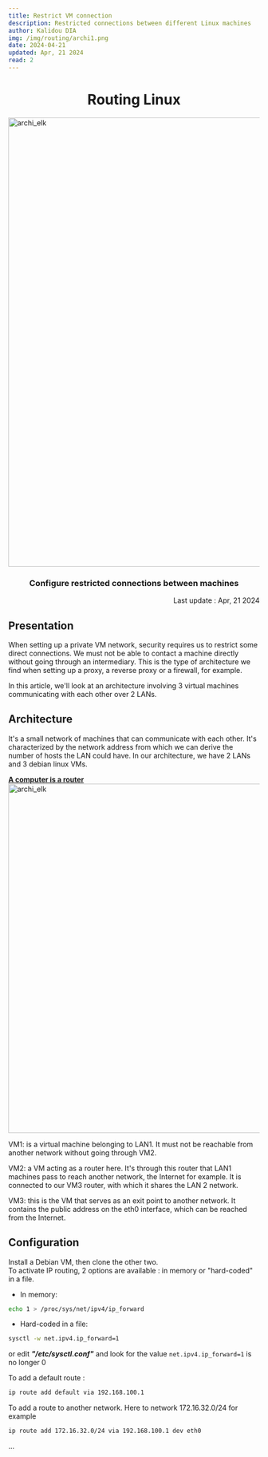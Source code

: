 ```yaml
---
title: Restrict VM connection
description: Restricted connections between different Linux machines
author: Kalidou DIA
img: /img/routing/archi1.png
date: 2024-04-21
updated: Apr, 21 2024
read: 2
---
```


# <center>Routing Linux</center>
<img src="/img/routing/archi1.png#center" alt="archi_elk" width="900"  />

### <center>Configure restricted connections between machines</center>
<div style="text-align: right" class="date-update">
Last update :  Apr, 21 2024
</div>

## Presentation
When setting up a private VM network, security requires us to restrict some direct connections.
We must not be able to contact a machine directly without going through an intermediary. This is the type of architecture we find when setting up a proxy, a reverse proxy or a firewall, for example.

In this article, we'll look at an architecture involving 3 virtual machines communicating with each other over 2 LANs.

## Architecture
It's a small network of machines that can communicate with each other. It's characterized by the network address from which we can derive the number of hosts the LAN could have.
In our architecture, we have 2 LANs and 3 debian linux VMs.

<u><b>A computer is a router</b></u>
<img src="/img/routing/archi21.png#center" alt="archi_elk" width="700"  />

VM1: is a virtual machine belonging to LAN1. It must not be reachable from another network without going through VM2.

VM2: a VM acting as a router here. It's through this router that LAN1 machines pass to reach another network, the Internet for example. It is connected to our VM3 router, with which it shares the LAN 2 network.

VM3: this is the VM that serves as an exit point to another network. It contains the public address on the eth0 interface, which can be reached from the Internet.


## Configuration
Install a Debian VM, then clone the other two.<br>
To activate IP routing, 2 options are available : in memory or "hard-coded" in a file.
- In memory: 
```bash
echo 1 > /proc/sys/net/ipv4/ip_forward
```
- Hard-coded in a file:
```bash
sysctl -w net.ipv4.ip_forward=1
```
or edit ***"/etc/sysctl.conf"*** and look for the value ``net.ipv4.ip_forward=1`` is no longer 0

To add a default route :
```bash
ip route add default via 192.168.100.1
```

To add a route to another network. Here to network 172.16.32.0/24 for example
```bash
ip route add 172.16.32.0/24 via 192.168.100.1 dev eth0
```

...
